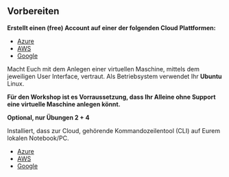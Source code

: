 Vorbereiten
-----------

**Erstellt einen (free) Account auf einer der folgenden Cloud Plattformen:**
* [Azure](https://azure.microsoft.com/en-us/free/)
* [AWS](https://aws.amazon.com/de/free/)
* [Google](https://cloud.google.com/free/docs/gcp-free-tier)

Macht Euch mit dem Anlegen einer virtuellen Maschine, mittels dem jeweiligen User Interface, vertraut. Als Betriebsystem verwendet Ihr **Ubuntu** Linux.

**Für den Workshop ist es Vorraussetzung, dass Ihr Alleine ohne Support eine virtuelle Maschine anlegen könnt.**

**Optional, nur Übungen 2 + 4**

Installiert, dass zur Cloud, gehörende Kommandozeilentool (CLI) auf Eurem lokalen Notebook/PC.

* [Azure](https://docs.microsoft.com/en-us/cli/azure/install-azure-cli)
* [AWS](https://aws.amazon.com/de/cli/)
* [Google](https://cloud.google.com/sdk/gcloud)

